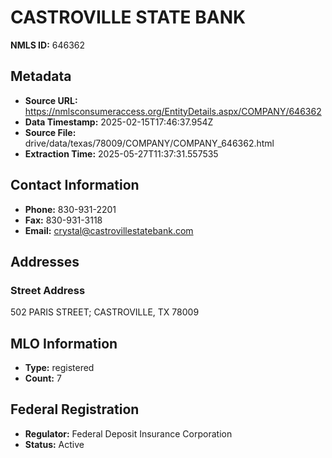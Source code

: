 # CASTROVILLE STATE BANK

**NMLS ID:** 646362

## Metadata
- **Source URL:** https://nmlsconsumeraccess.org/EntityDetails.aspx/COMPANY/646362
- **Data Timestamp:** 2025-02-15T17:46:37.954Z
- **Source File:** drive/data/texas/78009/COMPANY/COMPANY_646362.html
- **Extraction Time:** 2025-05-27T11:37:31.557535

## Contact Information
- **Phone:** 830-931-2201
- **Fax:** 830-931-3118
- **Email:** crystal@castrovillestatebank.com

## Addresses
### Street Address
502 PARIS STREET; CASTROVILLE, TX 78009

## MLO Information
- **Type:** registered
- **Count:** 7

## Federal Registration
- **Regulator:** Federal Deposit Insurance Corporation
- **Status:** Active
